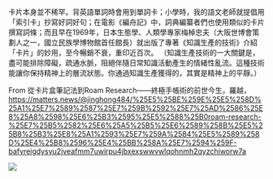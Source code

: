 卡片本身並不稀罕。背英語單詞時會用到單詞卡；小學時，我的語文老師就提倡用「索引卡」抄寫好詞好句；在電影《編舟記》中，詞典編纂者們也使用類似的卡片撰寫詞條；而且早在1969年，日本生態學、人類學專家梅棹忠夫（大阪世博會策劃人之一，國立民族學博物館首任館長）就出版了專著《知識生產的技術》介紹「卡片」的妙用，至今暢銷不衰，重印近百次。
（知識生產技術的一大關鍵是，盡可能排除障礙，疏通水脈，阻絕伴隨日常知識活動產生的情緒性亂流。這種技術能讓你保持精神上的層流狀態。你通過知識生產獲得的，其實是精神上的平靜。）

From 從卡片盒筆記法到Roam Research——終極手帳術的前世今生，羅越，
https://matters.news/@jinghong484/%25E5%25BE%259E%25E5%258D%25A1%25E7%2589%2587%25E7%259B%2592%25E7%25AD%2586%25E8%25A8%2598%25E6%25B3%2595%25E5%2588%25B0roam-research-%25E7%25B5%2582%25E6%25A5%25B5%25E6%2589%258B%25E5%25B8%25B3%25E8%25A1%2593%25E7%259A%2584%25E5%2589%258D%25E4%25B8%2596%25E4%25BB%258A%25E7%2594%259F-bafyreigdysyu2jveafmm7uwirpu4jbxexswwvwlqohnmh2qyzchiworw7a

![](https://gitee.com/cyddgi/picture-store/raw/master/img/20201019174043.png)